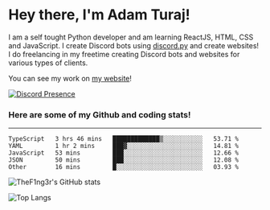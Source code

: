 # Hey there, I'm Adam Turaj!

I am a self tought Python developer and am learning ReactJS, HTML, CSS and JavaScript. I create Discord bots using [discord.py](https://github.com/Rapptz/discord.py) and create websites! I do freelancing in my freetime creating Discord bots and websites for various types of clients.

You can see my work on [my website](https://adamturaj.com)!

[![Discord Presence](https://lanyard.cnrad.dev/api/374147012599218176)](https://discord.com/users/374147012599218176)

### Here are some of my Github and coding stats!

---

<!--START_SECTION:waka-->

```text
TypeScript   3 hrs 46 mins   █████████████▒░░░░░░░░░░░   53.71 %
YAML         1 hr 2 mins     ███▓░░░░░░░░░░░░░░░░░░░░░   14.81 %
JavaScript   53 mins         ███░░░░░░░░░░░░░░░░░░░░░░   12.66 %
JSON         50 mins         ███░░░░░░░░░░░░░░░░░░░░░░   12.08 %
Other        16 mins         █░░░░░░░░░░░░░░░░░░░░░░░░   03.93 %
```

<!--END_SECTION:waka-->

![TheF1ng3r's GitHub stats](https://github-readme-stats.vercel.app/api?username=thef1ng3r&count_private=true&theme=dark)

![Top Langs](https://github-readme-stats.vercel.app/api/top-langs/?username=thef1ng3r&layout=compact&count_private=true&theme=dark)

